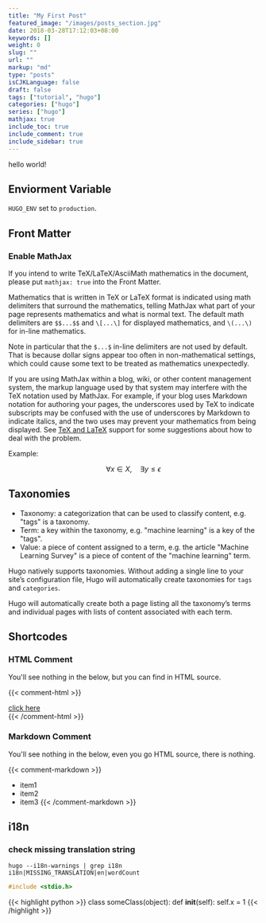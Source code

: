 ```yaml
---
title: "My First Post"
featured_image: "/images/posts_section.jpg"
date: 2018-03-28T17:12:03+08:00
keywords: []
weight: 0
slug: ""
url: ""
markup: "md"
type: "posts"
isCJKLanguage: false
draft: false
tags: ["tutorial", "hugo"]
categories: ["hugo"]
series: ["hugo"]
mathjax: true
include_toc: true
include_comment: true
include_sidebar: true
---
```


hello world!

<!--more-->

## Enviorment Variable

`HUGO_ENV` set to `production`.

## Front Matter

### Enable MathJax

If you intend to write TeX/LaTeX/AsciiMath mathematics in the document, please put `mathjax: true` into the Front Matter.

Mathematics that is written in TeX or LaTeX format is indicated using math delimiters that surround the mathematics, telling MathJax what part of your page represents mathematics and what is normal text. The default math delimiters are `$$...$$` and `\[...\]` for displayed mathematics, and `\(...\)` for in-line mathematics.

Note in particular that the `$...$` in-line delimiters are not used by default. That is because dollar signs appear too often in non-mathematical settings, which could cause some text to be treated as mathematics unexpectedly.

If you are using MathJax within a blog, wiki, or other content management system, the markup language used by that system may interfere with the TeX notation used by MathJax. For example, if your blog uses Markdown notation for authoring your pages, the underscores used by TeX to indicate subscripts may be confused with the use of underscores by Markdown to indicate italics, and the two uses may prevent your mathematics from being displayed. See [TeX and LaTeX](https://docs.mathjax.org/en/latest/tex.html#tex-support) support for some suggestions about how to deal with the problem.

Example:

$$
\forall x \in X, \quad \exists y \leq \epsilon
$$

## Taxonomies

* Taxonomy: a categorization that can be used to classify content, e.g. "tags" is a taxonomy.
* Term: a key within the taxonomy, e.g. "machine learning" is a key of the "tags".
* Value: a piece of content assigned to a term, e.g. the article "Machine Learning Survey" is a piece of content of the "machine learning" term.

Hugo natively supports taxonomies. Without adding a single line to your site’s configuration file, Hugo will automatically create taxonomies for `tags` and `categories`.

Hugo will automatically create both a page listing all the taxonomy’s terms and individual pages with lists of content associated with each term.

## Shortcodes

### HTML Comment

You'll see nothing in the below, but you can find in HTML source.

{{< comment-html >}}
<div><a href="" title="empty url">click here</a></div>
{{< /comment-html >}}

### Markdown Comment

You'll see nothing in the below, even you go HTML source, there is nothing.

{{< comment-markdown >}}
* item1
* item2
* item3
{{< /comment-markdown >}}

## i18n

### check missing translation string

```shell
hugo --i18n-warnings | grep i18n
i18n|MISSING_TRANSLATION|en|wordCount
```

```C
#include <stdio.h>
```

{{< highlight python >}}
class someClass(object):
    def __init__(self):
        self.x = 1
{{< /highlight >}}